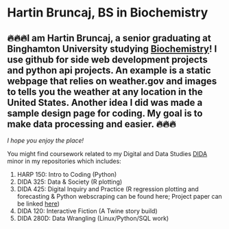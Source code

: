 # Hartin Bruncaj, BS in Biochemistry

## 🔥🔥🔥I am Hartin Bruncaj, a senior graduating at Binghamton University studying [Biochemistry](https://www.binghamton.edu/biochemistry-and-chemical-biology/undergraduate/index.html)! I use github for side web development projects and python api projects. An example is a static webpage that relies on weather.gov and images to tells you the weather at any location in the United States. Another idea I did was made a sample design page for coding. My goal is to make data processing and easier. 🔥🔥🔥
*I hope you enjoy the place!*

You might find coursework related to my Digital and Data Studies [DIDA](https://www.binghamton.edu/harpur/degrees/digital-data/index.html) minor in my repositories which includes:

1. HARP 150: Intro to Coding (Python)
2. DIDA 325: Data & Society (R plotting)
3. DIDA 425: Digital Inquiry and Practice (R regression plotting and forecasting & Python webscraping can be found here; Project paper can be linked [here](https://www.linkedin.com/in/hartin-bruncaj-011740287/overlay/projects/978451301/multiple-media-viewer/?profileId=ACoAAEWyyA0BS4PyeViyGLqAkqFFgUsC0dqCbTY&treasuryMediaId=1715807763394))
4. DIDA 120: Interactive Fiction (A Twine story build)
5. DIDA 280D: Data Wrangling (Linux/Python/SQL work)


<!--
**Professor64/Professor64** is a ✨ _special_ ✨ repository because its `README.md` (this file) appears on your GitHub profile.

Here are some ideas to get you started:

- 🔭 I’m currently working on ...
- 🌱 I’m currently learning ...
- 👯 I’m looking to collaborate on ...
- 🤔 I’m looking for help with ...
- 💬 Ask me about ...
- 📫 How to reach me: ...
- 😄 Pronouns: ...
- ⚡ Fun fact: ...
-->
